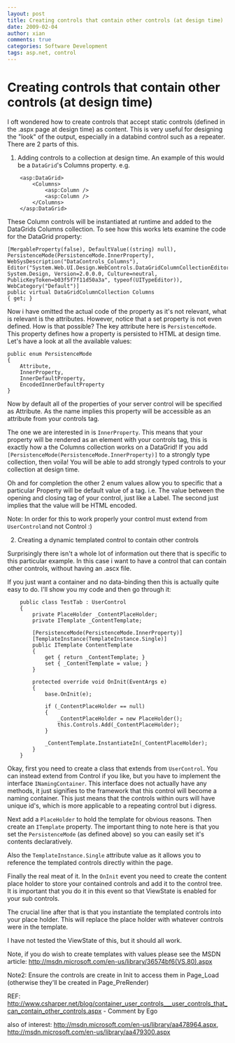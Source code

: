 ```yaml
---
layout: post
title: Creating controls that contain other controls (at design time)
date: 2009-02-04
author: xian
comments: true
categories: Software Development
tags: asp.net, control
---
```


# Creating controls that contain other controls (at design time)

I oft wondered how to create controls that accept static controls (defined in the .aspx page at design time) as content. This is very useful for designing the "look" of the output, especially in a databind control such as a repeater.
There are 2 parts of this.

1. Adding controls to a collection at design time.
An example of this would be a `DataGrid`'s Columns property. e.g.

```
    <asp:DataGrid>
    	<Columns>
    		<asp:Column />
    		<asp:Column />
    	</Columns>
    </asp:DataGrid>
```

These Column controls will be instantiated at runtime and added to the DataGrids Columns collection. To see how this works lets examine the code for the DataGrid property:

    [MergableProperty(false), DefaultValue((string) null), PersistenceMode(PersistenceMode.InnerProperty), WebSysDescription("DataControls_Columns"), Editor("System.Web.UI.Design.WebControls.DataGridColumnCollectionEditor, System.Design, Version=2.0.0.0, Culture=neutral, PublicKeyToken=b03f5f7f11d50a3a", typeof(UITypeEditor)), WebCategory("Default")]
    public virtual DataGridColumnCollection Columns
    { get; }

Now i have omitted the actual code of the property as it's not relevant, what is relevant is the attributes. However, notice that a set property is not even defined. How is that possible?
The key attribute here is `PersistenceMode`. This property defines how a property is persisted to HTML at design time. Let's have a look at all the available values:

    public enum PersistenceMode
    {
        Attribute,
        InnerProperty,
        InnerDefaultProperty,
        EncodedInnerDefaultProperty
    }

Now by default all of the properties of your server control will be specified as Attribute. As the name implies this property will be accessible as an attribute from your controls tag.

The one we are interested in is `InnerProperty`. This means that your property will be rendered as an element with your controls tag, this is exactly how a the Columns collection works on a DataGrid!
If you add `[PersistenceMode(PersistenceMode.InnerProperty)]` to a strongly type collection, then voila! You will be able to add strongly typed controls to your collection at design time.

Oh and for completion the other 2 enum values allow you to specific that a particular Property will be default value of a tag. i.e. The value between the opening and closing tag of your control, just like a Label. The second just implies that the value will be HTML encoded.

Note: In order for this to work properly your control must extend from `UserControl`and not Control :)

2. Creating a dynamic templated control to contain other controls

Surprisingly there isn't a whole lot of information out there that is specific to this particular example. In this case i want to have a control that can contain other controls, without having an .ascx file.

If you just want a container and no data-binding then this is actually quite easy to do. I'll show you my code and then go through it:

```
    public class TestTab : UserControl
    {
        private PlaceHolder _ContentPlaceHolder;
        private ITemplate _ContentTemplate;

        [PersistenceMode(PersistenceMode.InnerProperty)]
		[TemplateInstance(TemplateInstance.Single)]
        public ITemplate ContentTemplate
        {
            get { return _ContentTemplate; }
            set { _ContentTemplate = value; }
        }

        protected override void OnInit(EventArgs e)
        {
            base.OnInit(e);

            if (_ContentPlaceHolder == null)
            {
                _ContentPlaceHolder = new PlaceHolder();
                this.Controls.Add(_ContentPlaceHolder);
            }

            _ContentTemplate.InstantiateIn(_ContentPlaceHolder);
        }
    }
```

Okay, first you need to create a class that extends from `UserControl`. You can instead extend from Control if you like, but you have to implement the interface `INamingContainer`. This interface does not actually have any methods, it just signifies to the framework that this control will become a naming container. This just means that the controls within ours will have unique id's, which is more applicable to a repeating control but i digress.

Next add a `PlaceHolder` to hold the template for obvious reasons. Then create an `ITemplate` property. The important thing to note here is that you set the `PersistenceMode` (as defined above) so you can easily set it's contents declaratively.

Also the `TemplateInstance.Single` attribute value as it allows you to reference the templated controls directly within the page.

Finally the real meat of it. In the `OnInit` event you need to create the content place holder to store your contained controls and add it to the control tree. It is important that you do it in this event so that ViewState is enabled for your sub controls.

The crucial line after that is that you instantiate the templated controls into your place holder. This will replace the place holder with whatever controls were in the template.

I have not tested the ViewState of this, but it should all work.

Note, if you do wish to create templates with values please see the MSDN article: http://msdn.microsoft.com/en-us/library/36574bf6(VS.80).aspx

Note2: Ensure the controls are create in Init to access them in Page_Load (otherwise they'll be created in Page_PreRender)

REF: http://www.csharper.net/blog/container_user_controls___user_controls_that_can_contain_other_controls.aspx - Comment by Ego

also of interest: http://msdn.microsoft.com/en-us/library/aa478964.aspx, http://msdn.microsoft.com/en-us/library/aa479300.aspx